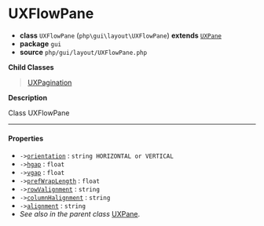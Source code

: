 # UXFlowPane

- **class** `UXFlowPane` (`php\gui\layout\UXFlowPane`) **extends** [`UXPane`](https://github.com/VenityStudio/android/tree/master/jphp-android-ext/api-docs/classes/php/gui/layout/UXPane.md)
- **package** `gui`
- **source** `php/gui/layout/UXFlowPane.php`

**Child Classes**

> [UXPagination](https://github.com/VenityStudio/android/tree/master/jphp-android-ext/api-docs/classes/php/gui/UXPagination.md)

**Description**

Class UXFlowPane

---

#### Properties

- `->`[`orientation`](#prop-orientation) : `string HORIZONTAL or VERTICAL`
- `->`[`hgap`](#prop-hgap) : `float`
- `->`[`vgap`](#prop-vgap) : `float`
- `->`[`prefWrapLength`](#prop-prefwraplength) : `float`
- `->`[`rowValignment`](#prop-rowvalignment) : `string`
- `->`[`columnHalignment`](#prop-columnhalignment) : `string`
- `->`[`alignment`](#prop-alignment) : `string`
- *See also in the parent class* [UXPane](https://github.com/VenityStudio/android/tree/master/jphp-android-ext/api-docs/classes/php/gui/layout/UXPane.md).